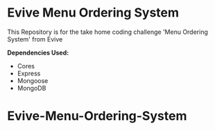 # Evive Menu Ordering System

This Repository is for the take home coding challenge 'Menu Ordering System' from Evive

**Dependencies Used:**

- Cores
- Express
- Mongoose
- MongoDB
# Evive-Menu-Ordering-System
